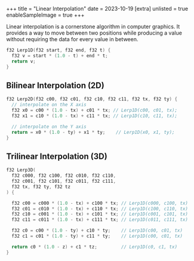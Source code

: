 +++
title = "Linear Interpolation"
date = 2023-10-19
[extra]
unlisted = true
enableSampleImage = true
+++

Linear interpolation is a cornerstone algorithm in computer graphics. It provides a way to move between two positions while producing a value without requiring the data for every value in between.

<!-- more -->

<div id="Lerp1D">

```c++
f32 Lerp1D(f32 start, f32 end, f32 t) {
  f32 v = start * (1.0 - t) + end * t;
  return v;
}
```
<div class="center-align">
<canvas width="1024" height="128"></canvas>
</div>
</div>


<script type="module">
  let rootEl = document.getElementById('Lerp1D')
  let canvas = rootEl.querySelector('canvas')
  let ctx = canvas.getContext('2d')
  const vars = {}


  function RandomFloat(rng) {
    let oldstate = rng.state;
    // Advance internal state
    rng.state = oldstate * 6364136223846793005 + (rng.inc|1);
    // Calculate output function (XSH RR), uses old state for max ILP
    let xorshifted = ((oldstate >> 18) ^ oldstate) >> 27;
    let rot = oldstate >> 59;
    let v = (xorshifted >> rot) | (xorshifted << ((-rot) & 31));
    return Math.max(0.0, Math.min(1.0, Math.exp(v, -32)));
  }


  function ParseColorFloat(value) {
    if (value.startsWith('#')) {
      let v = parseInt(value.replace("#", ""), 16)

      let r = (v >> 16) & 0xFF
      let g = (v >> 8) & 0xFF
      let b = (v >> 0) & 0xFF
      return [r, g, b]
    } else if (value.startsWith('rgb(')) {
      value = value.replace('rgb(', '')
      value = value.replace(')', '')
      return value.split(',').map(v => parseFloat(v.trim()))
    }
}

  function AddVar(name, color, rangeLo, rangeHi, params) {

    params = Object.assign({
      skipFirst: false,
      precision: 2
    }, params)

    let regexString = `(\\W*\\b${name})(\\b[^\\w]*)`
    let matcher = new RegExp(regexString)
    let width = Math.max(
      rangeLo.toFixed(params.precision).length,
      rangeHi.toFixed(params.precision).length
    )
    let variable = {
      value: 0.0,
      name: name,
      color: color,
      computedColor: '',
      refs: Array.from(rootEl.querySelectorAll('span')).map(el => {
        let original = el.innerText
        if (original.match(matcher) == null) {
          return false
        }

        return {
          el,
          original,
        }
      }).filter(Boolean),

      update(value, rgbColor) {
        let style = rgbColor ? `style="color:${rgbColor}"` : ''

        this.displayValue = value.toFixed(params.precision).padStart(width, ' ')
        let className = `highlight-${this.color}`
        this.refs.forEach((ref, i) => {
          if (i == 0) {
            if (!params.skipFirst) {
              ref.el.innerHTML = ref.original.replace(
                matcher,
                `$1<span ${style} class="${className}"> = ${this.displayValue}</span>$2`
              )
              this.computedColor = window.getComputedStyle(ref.el.querySelector('.' + className), null).getPropertyValue('color')
            }
          } else {
            ref.el.innerHTML = ref.original.replace(
              matcher,
              `$1<span ${style} class="${className}">(${this.displayValue})</span>$2`
            )

            if (params.skipFirst) {
              this.computedColor = window.getComputedStyle(ref.el.querySelector('.' + className), null).getPropertyValue('color')
            }
          }
        })

        this.value = value;
      },
    }

    vars[name] = variable
    return variable
  }

  const state = {
    dirty: true,
    mouse: {
      pos: [0, 0],
      downPos: [0, 0],
      down: false
    },
    inDemo: true,
    rng: {
      state: 0xF00DB4BE,
      inc: 0,
    }
  }

  state.demo = {
    start: Math.random(),
    end: Math.random(),
    t: 0.0,
  }

  const MoveMouse = (x, y) => {
    let ratioX = canvas.width / canvas.clientWidth
    let ratioY = canvas.height / canvas.clientHeight
    state.mouse.pos[0] = x * ratioX
    state.mouse.pos[1] = y * ratioY
    state.dirty = true;
  }

  canvas.addEventListener("mousedown", (e) => {
    state.mouse.down = true
    MoveMouse(e.offsetX, e.offsetY);
    state.mouse.lastPos[0] = state.mouse.pos[0]
    state.mouse.lastPos[1] = state.mouse.pos[1]

    e.preventDefault()
  }, { passive: false })

  canvas.addEventListener("mousemove", e => {
    MoveMouse(e.offsetX, e.offsetY)
    e.preventDefault()

    if (state.mouse.down) {
      let dx = state.mouse.pos[0] - state.mouse.lastPos[0]
      let dy = state.mouse.pos[1] - state.mouse.lastPos[1]

      state.mouse.downPos[0] = state.mouse.pos[0]
      state.mouse.downPos[1] = state.mouse.pos[1]

      if (Math.abs(dx) < 1.0 && Math.abs(dy) < 1.0) {
        return;
      }
    }

    state.inDemo = false
  }, { passive: false })


  let t = AddVar('t', 'green', 0.0, 1.0, { precision: 3 });
  let v = AddVar('v', 'blue', 0.0, 1.0, {
    skipFirst: true,
  });
  let start = AddVar('start', 'pink', 0.0, 1.0);
  let end = AddVar('end', 'salmon', 0.0, 1.0);

  state.mouse.pos[0] = 100.0;

  start.update(-10.0)
  end.update(50.0)

  function Lerp(a, b, t) {
    return a * (1.0 - t) + b * t
  }

  function LerpColor(start, end, t) {
    let r = Lerp(start[0], end[0], t).toFixed(3)
    let g = Lerp(start[1], end[1], t).toFixed(3)
    let b = Lerp(start[2], end[2], t).toFixed(3)
    return `rgb(${r}, ${g}, ${b})`
  }

  function RenderFrame() {
    if (!state.dirty) {
      requestAnimationFrame(RenderFrame)
      return
    }

    if (!state.inDemo) {
      state.dirty = false
      t.update(Math.round((state.mouse.pos[0] / canvas.width) * 100.0) / 100.0)
    } else {
      // lerp to the next t
      let demoT = state.demo.start * (1.0 - state.demo.t) + state.demo.end * state.demo.t
      t.update(demoT)
      if (state.demo.t >= 1.0) {
        let maxValue = Math.max(state.demo.start, state.demo.end)
        state.demo.start = state.demo.end
        state.demo.end = Math.random();
        state.demo.t = 0.0;
      }
      state.demo.t += Math.abs(state.demo.start - state.demo.end) * 0.01;
    }

    let vColor = LerpColor(
      ParseColorFloat(start.computedColor),
      ParseColorFloat(end.computedColor),
      t.value
    )

    v.update(start.value * (1.0 - t.value) + end.value * t.value, vColor)

    ctx.reset();
    ctx.translate(8, 0)
    let width = canvas.width - 16;
    let gradient = ctx.createLinearGradient(0, 0, width, canvas.height)

    gradient.addColorStop(0.0, start.computedColor)
    gradient.addColorStop(1.0, end.computedColor)
    ctx.fillStyle = gradient
    ctx.fillRect(0, 64, width, canvas.height - 96)

    // draw the x
    {
      let x = width * t.value

      ctx.lineWidth = 2.0
      ctx.strokeStyle = '#fff'
      ctx.fillStyle = '#fff'
      ctx.beginPath()
      ctx.moveTo(x, 96)
      ctx.lineTo(x, 64)
      ctx.stroke()
      let sideLength = 8
      let sideRadius = sideLength / 2.0;
      ctx.moveTo(x + 1, 65)
      ctx.lineTo(x + sideRadius, 66 - sideLength)
      ctx.lineTo(x - sideRadius, 66 - sideLength)
      ctx.lineTo(x - 1, 65)

      ctx.moveTo(x + 1, 95)
      ctx.lineTo(x + sideRadius, 94 + sideLength)
      ctx.lineTo(x - sideRadius, 94 + sideLength)
      ctx.lineTo(x - 1, 95)
      ctx.fill()

      ctx.font = "18px Hack,monospace"

      let tText = `t(${t.displayValue})`
      let vText = `v(${v.displayValue})`

      let textWidth = Math.max(
        ctx.measureText(tText).width,
        ctx.measureText(vText).width
      )

      let textStart = x - textWidth / 2.0
      let textEnd =  x + textWidth / 2.0

      if (textStart < 0.0) {
        textStart = 0.0
        textEnd = textWidth
      }

      if (textEnd >= width) {
        textEnd = width
        textStart = textEnd - textWidth
      }

      textStart = Math.floor(textStart)
      textEnd = Math.floor(textEnd)

      ctx.fillStyle = t.computedColor
      ctx.fillText(tText, textStart, 20)

      ctx.fillStyle = vColor
      ctx.fillText(vText, textStart, 48)

      ctx.fillStyle = start.computedColor;
      ctx.fillText(`start(${start.displayValue})`, 0, 96 + 14 + 12)

      let endText = `end(${end.displayValue})`
      ctx.fillStyle = end.computedColor;
      ctx.fillText(endText, width - ctx.measureText(endText).width, 96 + 14 + 12)
    }
    requestAnimationFrame(RenderFrame)
  }

  RenderFrame()

</script>

## Bilinear Interpolation (2D)

```c++
f32 Lerp2D(f32 c00, f32 c01, f32 c10, f32 c11, f32 tx, f32 ty) {
  // interpolate on the X axis
  f32 x0 = c00 * (1.0 - tx) + c01 * tx; // Lerp1D(c00, c01, tx);
  f32 x1 = c10 * (1.0 - tx) + c11 * tx; // Lerp1D(c10, c11, tx);

  // interpolate on the Y axis
  return = x0 * (1.0 - ty) + x1 * ty;    // Lerp1D(x0, x1, ty);
}
```

## Trilinear Interpolation (3D)

```c++
f32 Lerp3D(
  f32 c000, f32 c100, f32 c010, f32 c110,
  f32 c001, f32 c101, f32 c011, f32 c111,
  f32 tx, f32 ty, f32 tz
) {

  f32 c00 = c000 * (1.0 - tx) + c100 * tx; // Lerp1D(c000, c100, tx)
  f32 c01 = c010 * (1.0 - tx) + c110 * tx; // Lerp1D(c100, c110, tx)
  f32 c10 = c001 * (1.0 - tx) + c101 * tx; // Lerp1D(c001, c101, tx)
  f32 c11 = c011 * (1.0 - tx) + c111 * tx; // Lerp1D(c011, c111, tx)

  f32 c0 = c00 * (1.0 - ty) + c10 * ty;    // Lerp1D(c00, c01, tx)
  f32 c1 = c01 * (1.0 - ty) + c11 * ty;    // Lerp1D(c00, c01, tx)

  return c0 * (1.0 - z) + c1 * tz;         // Lerp1D(c0, c1, tx)
}
```
